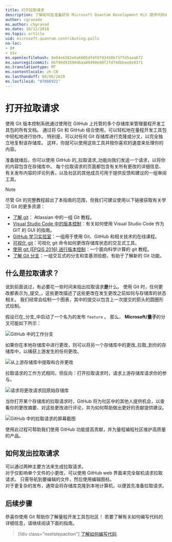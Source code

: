 ```yaml
---
title: 打开拉取请求
description: 了解如何在准备好向 Microsoft Quantum Development Kit 提供代码或文档时提交 GitHub 拉取请求。
author: cgranade
ms.author: chgranad
ms.date: 10/12/2018
ms.topic: article
uid: microsoft.quantum.contributing.pulls
no-loc:
- Q#
- $$v
ms.openlocfilehash: 8e04e6502e0a6005dfdf0f93450bf3ffd5aaa672
ms.sourcegitcommit: 6bf99d93590d6aa80490e88f2fd74dbbee8e0371
ms.translationtype: MT
ms.contentlocale: zh-CN
ms.lasthandoff: 08/06/2020
ms.locfileid: "87866921"
---
```

# <a name="opening-pull-requests"></a>打开拉取请求 #

使用 Git 版本控制系统通过使用在 GitHub 上托管的多个存储库来管理量程开发工具包的所有文档。
通过将 Git 和 GitHub 结合使用，可以轻松地在量程开发工具包中轻松地进行协作。
特别是，可以对任何 Git 存储库进行克隆或分叉，以完全独立地复制该存储库。
这样，你就可以使用这些工具并按你喜欢的速度来处理你的内容。

准备就绪后，你可以使用 GitHub 的_拉取请求_功能向我们发送一个请求，以将你的内容包含在存储库中。
每个拉取请求的页面都包含有关所有更改的详细信息、有关发布内容的评论列表，以及社区的其他成员可用于提供反馈和建议的一组审阅工具。

> [!NOTE]
> 尽管 Git 的完整教程超出了本指南的范围，但我们可建议使用以下链接获取有关学习 Git 的更多资源：
>
> - [了解 git](https://www.atlassian.com/git)： Atlassian 中的一组 Git 教程。
> - [Visual Studio Code 中的版本控制](https://code.visualstudio.com/docs/editor/versioncontrol)：有关如何使用 Visual Studio Code 作为 GIT 的 GUI 的指南。
> - [GitHub 学习实验室](https://lab.github.com/)：一组用于使用 Git、GitHub 和相关技术的在线课程。
> - [可视化 git](https://git-school.github.io/visualizing-git/)：可视化 git 命令如何更改存储库状态的交互式工具。
> - [使用 git (EPQIS 2016) 进行版本控制](https://nbviewer.jupyter.org/github/QuinnPhys/PythonWorkshop-science/blob/master/lecture-1-scicomp-tools-part1.ipynb#Version-Control-with-Git-(50-Minutes))：一个面向科学计算的 git 教程。
> - [了解 Git 分支](https://learngitbranching.js.org/)：一组交互式的分支和变基测验题，有助于了解新的 Git 功能。

## <a name="what-is-a-pull-request"></a>什么是拉取请求？ ##

说到前面说过，有必要花一些时间来指出拉取请求**是**什么。
使用 Git 时，任何更改都表示为_提交_，这些更改描述了这些更改在发生更改之前如何与存储库的状态相关。
我们经常会绘制一个图表，其中的提交以包含上一次提交的箭头的圆圈形式绘制。

假设已在_分支_中启动了一个名为的发布 `feature` 。
那么， **Microsoft/量子**的分叉可能如下所示：

![GitHub 中的工作分支](~/media/git-workflow-step0.png)

如果你在本地存储库中进行更改，则可以将另一个存储库中的更改_拉取_到你的存储库中，以捕获上游发生的任何更改。

![从上游存储库中提取和合并更改](~/media/git-workflow-step1.png)

拉取请求的工作方式相同，但反向：打开拉取请求时，请求上游存储库请求你的参与。

![请求将更改请求回原始存储库](~/media/git-workflow-step2.png)

当你打开某个存储库的拉取请求时，GitHub 将为社区中的其他人提供机会，以查看你的更改摘要、对这些更改进行评论，并为如何帮助做出更好的贡献提供建议。

![GitHub 中的拉取请求的屏幕截图](~/media/pull-request-header.png)

使用此过程可帮助我们使用 GitHub 功能提高贡献，并为量程编程社区维护高质量的产品。

## <a name="how-to-make-a-pull-request"></a>如何发出拉取请求 ##

可以通过两种主要方法来生成拉取请求。  
对于仅影响单个文件的小更改，可以使用 GitHub web 界面来完全联机请求拉取请求。 只需导航到要编辑的文件，然后使用编辑图标。  
对于更复杂的发布，通常会将存储库克隆到本地计算机，以便首先准备拉取请求。

<!--
### Using the Web Interface ###

**TODO**

### Command-Line and GitHub Flow ###

Most of the time, it's easier to prepare a pull request on your own computer; that makes it easier to work incrementally, and to test your changes.
If you haven't already done so, the first step is to _fork_ the repository that you'd like to contribute to.
Forking makes a complete clone of the original repository, but under your GitHub account instead of under [Microsoft](http://github.com/Microsoft/) or [MicrosoftDocs](http://github.com/MicrosoftDocs/).
This way, you can edit your personal fork to your heart's content before making a pull request for your work.

**TODO: pick up here**

## Code Review and Etiquette ##

**TODO: PR ettiquette, reviews, etc.**

-->

## <a name="next-steps"></a>后续步骤 ##

恭喜你使用 Git 帮助你了解量程开发工具包社区！
若要了解有关如何编写代码的详细信息，请继续阅读下面的指南。

> [!div class="nextstepaction"]
> [了解如何编写代码](xref:microsoft.quantum.contributing.code)
